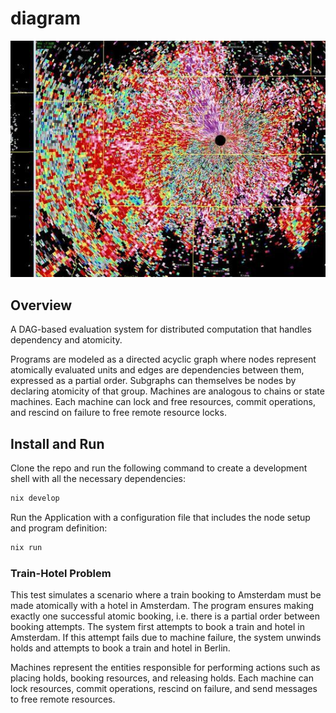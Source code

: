 # diagram

![radar image of a butterfly swarm](./radar.jpg "Radar image of a butterfly swarm")

## Overview

A DAG-based evaluation system for distributed computation that handles dependency and atomicity.

Programs are modeled as a directed acyclic graph where nodes represent atomically evaluated units and edges are dependencies between them, expressed as a partial order. Subgraphs can themselves be nodes by declaring atomicity of that group.
Machines are analogous to chains or state machines. Each machine can lock and free resources, commit operations, and rescind on failure to free remote resource locks.

## Install and Run

Clone the repo and run the following command to create a development shell with all the necessary dependencies:

```bash
nix develop
```

Run the Application with a configuration file that includes the node setup and program definition:

```bash
nix run
```

### Train-Hotel Problem

This test simulates a scenario where a train booking to Amsterdam must be made atomically with a hotel in Amsterdam. The program ensures making exactly one successful atomic booking, i.e. there is a partial order between booking attempts. The system first attempts to book a train and hotel in Amsterdam. If this attempt fails due to machine failure, the system unwinds holds and attempts to book a train and hotel in Berlin.

Machines represent the entities responsible for performing actions such as placing holds, booking resources, and releasing holds. Each machine can lock resources, commit operations, rescind on failure, and send messages to free remote resources.
